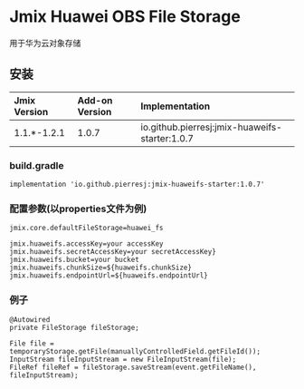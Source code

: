 # Jmix Huawei OBS File Storage

用于华为云对象存储

## 安装

| Jmix Version | Add-on Version | Implementation |
|:-|:-|:-|
| 1.1.*-1.2.1 |1.0.7|io.github.pierresj:jmix-huaweifs-starter:1.0.7|

### build.gradle
```
implementation 'io.github.pierresj:jmix-huaweifs-starter:1.0.7'
```
### 配置参数(以properties文件为例)
```properties
jmix.core.defaultFileStorage=huawei_fs

jmix.huaweifs.accessKey=your accessKey
jmix.huaweifs.secretAccessKey=your secretAccessKey}
jmix.huaweifs.bucket=your bucket
jmix.huaweifs.chunkSize=${huaweifs.chunkSize}
jmix.huaweifs.endpointUrl=${huaweifs.endpointUrl}
```
### 例子
```
@Autowired
private FileStorage fileStorage;

File file = temporaryStorage.getFile(manuallyControlledField.getFileId());
InputStream fileInputStream = new FileInputStream(file);        
FileRef fileRef = fileStorage.saveStream(event.getFileName(), fileInputStream);
```
